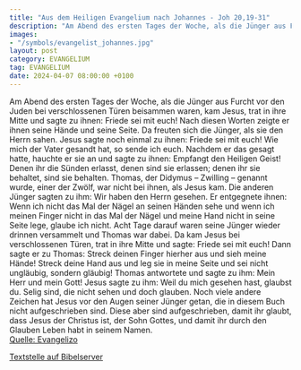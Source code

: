 ```yaml
---
title: "Aus dem Heiligen Evangelium nach Johannes - Joh 20,19-31"
description: "Am Abend des ersten Tages der Woche, als die Jünger aus Furcht vor den Juden bei verschlossenen Türen beisammen waren, kam Jesus, trat in ihre Mitte und sagte zu ihnen: Friede sei mit euch! Nach diesen Worten zeigte er ihnen seine Hände und seine Seite. Da freuten sich die Jünger...."
images:
- "/symbols/evangelist_johannes.jpg"
layout: post
category: EVANGELIUM
tag: EVANGELIUM
date: 2024-04-07 08:00:00 +0100
---
```

Am Abend des ersten Tages der Woche, als die Jünger aus Furcht vor den Juden bei verschlossenen Türen beisammen waren, kam Jesus, trat in ihre Mitte und sagte zu ihnen: Friede sei mit euch!
Nach diesen Worten zeigte er ihnen seine Hände und seine Seite. Da freuten sich die Jünger, als sie den Herrn sahen.<!--more-->
Jesus sagte noch einmal zu ihnen: Friede sei mit euch! Wie mich der Vater gesandt hat, so sende ich euch.
Nachdem er das gesagt hatte, hauchte er sie an und sagte zu ihnen: Empfangt den Heiligen Geist!
Denen ihr die Sünden erlasst, denen sind sie erlassen; denen ihr sie behaltet, sind sie behalten.
Thomas, der Didymus – Zwilling – genannt wurde, einer der Zwölf, war nicht bei ihnen, als Jesus kam.
Die anderen Jünger sagten zu ihm: Wir haben den Herrn gesehen. Er entgegnete ihnen: Wenn ich nicht das Mal der Nägel an seinen Händen sehe und wenn ich meinen Finger nicht in das Mal der Nägel und meine Hand nicht in seine Seite lege, glaube ich nicht.
Acht Tage darauf waren seine Jünger wieder drinnen versammelt und Thomas war dabei. Da kam Jesus bei verschlossenen Türen, trat in ihre Mitte und sagte: Friede sei mit euch!
Dann sagte er zu Thomas: Streck deinen Finger hierher aus und sieh meine Hände! Streck deine Hand aus und leg sie in meine Seite und sei nicht ungläubig, sondern gläubig!
Thomas antwortete und sagte zu ihm: Mein Herr und mein Gott!
Jesus sagte zu ihm: Weil du mich gesehen hast, glaubst du. Selig sind, die nicht sehen und doch glauben.
Noch viele andere Zeichen hat Jesus vor den Augen seiner Jünger getan, die in diesem Buch nicht aufgeschrieben sind.
Diese aber sind aufgeschrieben, damit ihr glaubt, dass Jesus der Christus ist, der Sohn Gottes, und damit ihr durch den Glauben Leben habt in seinem Namen.<br>
[Quelle: Evangelizo](https://evangeliumtagfuertag.org/DE/gospel)

[Textstelle auf Bibelserver](https://www.bibleserver.com/EU/Johannes20,19-31)
